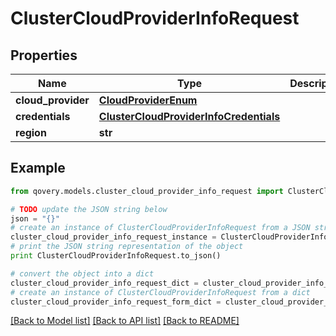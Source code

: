 # ClusterCloudProviderInfoRequest


## Properties
Name | Type | Description | Notes
------------ | ------------- | ------------- | -------------
**cloud_provider** | [**CloudProviderEnum**](CloudProviderEnum.md) |  | [optional] 
**credentials** | [**ClusterCloudProviderInfoCredentials**](ClusterCloudProviderInfoCredentials.md) |  | [optional] 
**region** | **str** |  | [optional] 

## Example

```python
from qovery.models.cluster_cloud_provider_info_request import ClusterCloudProviderInfoRequest

# TODO update the JSON string below
json = "{}"
# create an instance of ClusterCloudProviderInfoRequest from a JSON string
cluster_cloud_provider_info_request_instance = ClusterCloudProviderInfoRequest.from_json(json)
# print the JSON string representation of the object
print ClusterCloudProviderInfoRequest.to_json()

# convert the object into a dict
cluster_cloud_provider_info_request_dict = cluster_cloud_provider_info_request_instance.to_dict()
# create an instance of ClusterCloudProviderInfoRequest from a dict
cluster_cloud_provider_info_request_form_dict = cluster_cloud_provider_info_request.from_dict(cluster_cloud_provider_info_request_dict)
```
[[Back to Model list]](../README.md#documentation-for-models) [[Back to API list]](../README.md#documentation-for-api-endpoints) [[Back to README]](../README.md)


